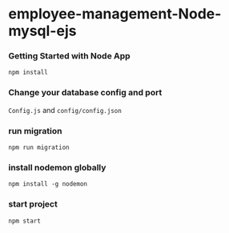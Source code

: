 # employee-management-Node-mysql-ejs

### Getting Started with Node App

`npm install`

### Change your database config and port

`Config.js` and `config/config.json`

### run migration

`npm run migration`

### install nodemon globally

`npm install -g nodemon`

### start project

`npm start`

